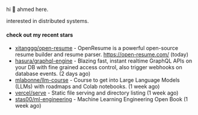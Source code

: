 hi 👋 ahmed here.

interested in distributed systems.

#### check out my recent stars

- [xitanggg/open-resume](https://github.com/xitanggg/open-resume) - OpenResume is a powerful open-source resume builder and resume parser. https://open-resume.com/ (today)
- [hasura/graphql-engine](https://github.com/hasura/graphql-engine) - Blazing fast, instant realtime GraphQL APIs on your DB with fine grained access control, also trigger webhooks on database events. (2 days ago)
- [mlabonne/llm-course](https://github.com/mlabonne/llm-course) - Course to get into Large Language Models (LLMs) with roadmaps and Colab notebooks. (1 week ago)
- [vercel/serve](https://github.com/vercel/serve) - Static file serving and directory listing (1 week ago)
- [stas00/ml-engineering](https://github.com/stas00/ml-engineering) - Machine Learning Engineering Open Book (1 week ago)

